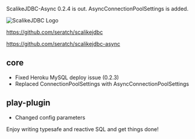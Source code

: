 ScalikeJDBC-Async 0.2.4 is out. AsyncConnectionPoolSettings is added.

![ScalikeJDBC Logo](http://scalikejdbc.org/img/logo.png)

https://github.com/seratch/scalikejdbc

https://github.com/seratch/scalikejdbc-async

## core

- Fixed Heroku MySQL deploy issue (0.2.3)
- Replaced ConnectionPoolSettings with AsyncConnectionPoolSettings

## play-plugin

- Changed config parameters

Enjoy writing typesafe and reactive SQL and get things done!

